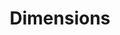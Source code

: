 ---
bigquery: https://console.cloud.google.com/bigquery?p=covid-19-dimensions-ai&page=table&d=data&t=publications
contributors: Digital Science, https://www.digital-science.com/
cost: Free for personal, non-commercial use.
description: Dimensions contains more than 100 million publications, ranging from
  articles published in scholarly journals, books and book chapters, to preprints
  and conference proceedings. All publications are contextualized with linked data
  sets, funding, publications, patents, clinical trials, and policy documents. You
  can also view associated categories, funders, institutions, and researcher profiles.
documentation: https://docs.dimensions.ai/bigquery/index.html
last_edit: 04/11/2022, 22:43:18
location: https://www.dimensions.ai/products/free/
maintained_by: Digital Science, https://www.digital-science.com/
schema_fields:
- date_online
- category_rcdc
- current_assignee_orgs
- funding_details
- publisher
- associated_publication_arxiv_id
- funder_org_acronyms
- altmetrics
- funding_cny
- expiration_year
- acknowledgements
- start_year
- journal
- funder_orgs
- acronym
- date_print
- family_count
- funding_chf
- license
- granted_date
- labels
- eisbn
- established
- volume
- clinical_trial_ids
- researcher_ids
- repository_id
- jurisdiction
- gender
- active_years
- grant_number
- year
- start_date
- subtitles
- associated_publication_doi
- legal_events
- title
- research_org_city_names
- type
- date_imported_gbq
- citations_count
- abstract
- associated_publication_id
- funding_currency
- status
- category_bra
- citation_string
- funder_org_countries
- interventions
- investigators
- funding_usd
- funding_jpy
- inventor_names
- category_hrcs_rac
- categories
- pages
- funding_gbp
- funding_amount
- original_title
- category_icrp_ct
- isbn
- book_title
- filing_status
- doi
- registry
- publication_date
- expiration_date
- date_inserted
- category_icrp_cso
- end_date
- current_assignee_countries
- filing_year
- date
- assignee_countries
- funding_cad
- proceedings_title
- research_org_state_names
- open_access_categories
- wikipedia_url
- parent_id
- name
- funding_aud
- created_date
- reference_ids
- foa_number
- funder_org_cities
- funding_eur
- organisation_details
- research_org_state_codes
- filing_date
- family_members_ids
- priority_date
- research_org_countries
- linkout
- associated_publication_pmid
- priority_year
- embargo_date
- supporting_grant_ids
- application_number
- category_hra
- category_hrcs_hc
- acronyms
- pmcid
- mesh_terms
- mesh_headings
- assignee_orgs
- original_assignee_orgs
- cited_by_ids
- patent_ids
- pmid
- legal_status
- granted_year
- id
- description
- conditions
- current_assignee
- brief_title
- category_uoa
- funder_countries
- original_abstract
- aliases
- source_id
- funding_nzd
- funder_org_state_codes
- research_org_cities
- category_sdg
- book_series_title
- repository_url
- repository_name
- publication_year
- date_normal
- original_assignee
- journal_lists
- address
- citations
- links
- date_modified
- metrics
- issue
- ipcr
- research_org_country_names
- associated_grant_ids
- funder_org
- email_address
- phase
- external_ids
- cpc
- research_orgs
- relationships
- arxiv_id
- original_assignee_countries
- category_for
- resulting_publication_doi
- concepts
- conference
- authors
- publication_ids
- resulting_publication_ids
- language
- kind
- family_id
- open_access_categories_v2
- end_year
- editors
- types
shortname: dimensions
tags:
- scholarly literature
- patents
- funding
- clinical trials
- academic profiles
terms_of_use: 'Use of both the Dimensions COVID-19 dataset and full Dimensions dataset
  are subject to the Dimensions Terms of use: https://www.dimensions.ai/policies-terms-legal '
title: Dimensions
uuid: dcff88bd-fe6b-4fdb-8159-809bf9d7bc1c
---